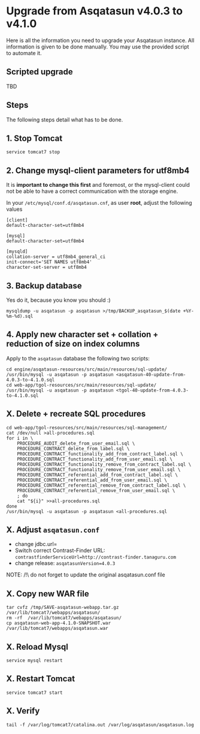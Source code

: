 # Upgrade from Asqatasun v4.0.3 to v4.1.0

Here is all the information you need to upgrade your Asqatasun instance. All information is given to be done manually.
You may use the provided script to automate it.

## Scripted upgrade

TBD

## Steps

The following steps detail what has to be done.

## 1. Stop Tomcat

```
service tomcat7 stop
```

## 2. Change mysql-client parameters for utf8mb4

It is **important to change this first** and foremost, or the mysql-client could not be able to have a
correct communication with the storage engine.

In your `/etc/mysql/conf.d/asqatasun.cnf`, as user **root**, adjust the following values

```
[client]
default-character-set=utf8mb4

[mysql]
default-character-set=utf8mb4

[mysqld]
collation-server = utf8mb4_general_ci
init-connect='SET NAMES utf8mb4'
character-set-server = utf8mb4
```

## 3. Backup database

Yes do it, because you know you should :)

```shell
mysqldump -u asqatasun -p asqatasun >/tmp/BACKUP_asqatasun_$(date +%Y-%m-%d).sql
```

## 4. Apply new character set + collation + reduction of size on index columns

Apply to the `asqatasun` database the following two scripts:

```shell
cd engine/asqatasun-resources/src/main/resources/sql-update/
/usr/bin/mysql -u asqatasun -p asqatasun <asqatasun-40-update-from-4.0.3-to-4.1.0.sql
cd web-app/tgol-resources/src/main/resources/sql-update/
/usr/bin/mysql -u asqatasun -p asqatasun <tgol-40-update-from-4.0.3-to-4.1.0.sql
```

## X. Delete + recreate SQL procedures

```shell
cd web-app/tgol-resources/src/main/resources/sql-management/
cat /dev/null >all-procedures.sql
for i in \
    PROCEDURE_AUDIT_delete_from_user_email.sql \
    PROCEDURE_CONTRACT_delete_from_label.sql \
    PROCEDURE_CONTRACT_functionality_add_from_contract_label.sql \
    PROCEDURE_CONTRACT_functionality_add_from_user_email.sql \
    PROCEDURE_CONTRACT_functionality_remove_from_contract_label.sql \
    PROCEDURE_CONTRACT_functionality_remove_from_user_email.sql \
    PROCEDURE_CONTRACT_referential_add_from_contract_label.sql \
    PROCEDURE_CONTRACT_referential_add_from_user_email.sql \
    PROCEDURE_CONTRACT_referential_remove_from_contract_label.sql \
    PROCEDURE_CONTRACT_referential_remove_from_user_email.sql \
    ; do
    cat "${i}" >>all-procedures.sql
done
/usr/bin/mysql -u asqatasun -p asqatasun <all-procedures.sql
```

## X. Adjust `asqatasun.conf`

* change jdbc.url=
* Switch correct Contrast-Finder URL: `contrastfinderServiceUrl=http://contrast-finder.tanaguru.com`
* change release: `asqatasunVersion=4.0.3`

NOTE: /!\ do not forget to update the original asqatasun.conf file

## X. Copy new WAR file

```shell
tar cvfz /tmp/SAVE-asqatasun-webapp.tar.gz /var/lib/tomcat7/webapps/asqatasun/
rm -rf  /var/lib/tomcat7/webapps/asqatasun/
cp asqatasun-web-app-4.1.0-SNAPSHOT.war /var/lib/tomcat7/webapps/asqatasun.war
```

## X. Reload Mysql

```shell
service mysql restart
```

## X. Restart Tomcat

```shell
service tomcat7 start
```

## X. Verify

`tail -f /var/log/tomcat7/catalina.out /var/log/asqatasun/asqatasun.log`
